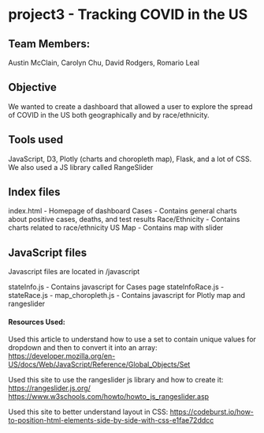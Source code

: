 # project3 - Tracking COVID in the US
## Team Members:
Austin McClain, Carolyn Chu, David Rodgers, Romario Leal

## Objective
We wanted to create a dashboard that allowed a user to explore the spread of COVID in the US both geographically and by race/ethnicity.

## Tools used
JavaScript, D3, Plotly (charts and choropleth map), Flask, and a lot of CSS. We also used a JS library called RangeSlider



## Index files

index.html - Homepage of dashboard
Cases - Contains general charts about positive cases, deaths, and test results
Race/Ethnicity - Contains charts related to race/ethnicity
US Map - Contains map with slider



## JavaScript files

Javascript files are located in /javascript

stateInfo.js - Contains javascript for Cases page
stateInfoRace.js - 
stateRace.js - 
map_choropleth.js - Contains javascript for Plotly map and rangeslider




#### Resources Used:
Used this article to understand how to use a set to contain unique values for dropdown and then to convert it into an array:
https://developer.mozilla.org/en-US/docs/Web/JavaScript/Reference/Global_Objects/Set

Used this site to use the rangeslider js library and how to create it:
https://rangeslider.js.org/
https://www.w3schools.com/howto/howto_js_rangeslider.asp

Used this site to better understand layout in CSS:
https://codeburst.io/how-to-position-html-elements-side-by-side-with-css-e1fae72ddcc
